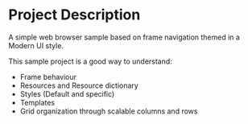 Project Description
=====

A simple web browser sample based on frame navigation themed in a Modern UI style.

This sample project is a good way to understand:

* Frame behaviour
* Resources and Resource dictionary
* Styles (Default and specific)
* Templates
* Grid organization through scalable columns and rows